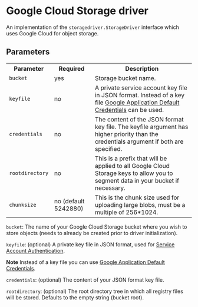 <!--[metadata]>
+++
title = "GCS storage driver"
description = "Explains how to use the Google Cloud Storage drivers"
keywords = ["registry, service, driver, images, storage,  gcs, google, cloud"]
[menu.main]
parent="smn_storagedrivers"
+++
<![end-metadata]-->


# Google Cloud Storage driver

An implementation of the `storagedriver.StorageDriver` interface which uses Google Cloud for object storage.

## Parameters


<table>
  <tr>
    <th>Parameter</th>
    <th>Required</th>
    <th>Description</th>
  </tr>
  <tr>
    <td>
      <code>bucket</code>
    </td>
    <td>
      yes
    </td>
    <td>
      Storage bucket name.
    </td>
  </tr>
  <tr>
    <td>
      <code>keyfile</code>
    </td>
    <td>
      no
    </td>
    <td>
      A private service account key file in JSON format. Instead of a key file <a href="https://developers.google.com/identity/protocols/application-default-credentials">Google Application Default Credentials</a> can be used.
    </td>
  </tr>
  <tr>
    <td>
      <code>credentials</code>
    </td>
    <td>
      no
    </td>
    <td>
      The content of the JSON format key file. The keyfile argument has higher priority than the credentials argument if both are specified.
    </td>
  </tr>
   <tr>
    <td>
      <code>rootdirectory</code>
    </td>
    <td>
      no
    </td>
    <td>
      This is a prefix that will be applied to all Google Cloud Storage keys to allow you to segment data in your bucket if necessary.
  </tr>
  </tr>
   <tr>
    <td>
      <code>chunksize</code>
    </td>
    <td>
      no (default 5242880)
    </td>
    <td>
      This is the chunk size used for uploading large blobs, must be a multiple of 256*1024.
  </tr>

</table>


`bucket`: The name of your Google Cloud Storage bucket where you wish to store objects (needs to already be created prior to driver initialization).

`keyfile`: (optional) A private key file in JSON format, used for [Service Account Authentication](https://cloud.google.com/storage/docs/authentication#service_accounts).

**Note** Instead of a key file you can use [Google Application Default Credentials](https://developers.google.com/identity/protocols/application-default-credentials).

`credentials`: (optional) The content of your JSON format key file.

`rootdirectory`: (optional) The root directory tree in which all registry files will be stored. Defaults to the empty string (bucket root).

